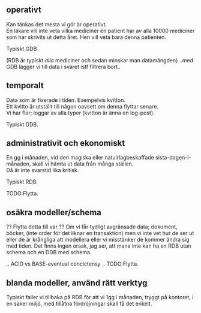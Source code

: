 ## operativt

Kan tänkas det mesta vi gör är operativt.  
En läkare vill inte veta vilka mediciner en patient har av alla 10000 mediciner som har skrivits ut detta året. 
Hen vill veta bara denna patienten.

Typiskt GDB

(RDB är typiskt _alla_ mediciner och sedan minskar man datamängden)
..med GDB lägger vi till data i svaret istf filtrera bort..

## temporalt

Data som är fixerade i tiden. Exempelvis kvitton.  
Ett kvitto är utställt till någon oavsett om denna flyttar senare.  
Vi har fler; loggar av alla typer (kvitton är änna en log-post).

Typiskt DDB.


## administrativit och ekonomiskt

En gg i månaden, vid den magiska eller natulrlagbeskaffade sista-dagen-i-månaden, skall vi hämta ut data från många ställen.  
Då är inte svarstid lika kritisk.

Typiskt RDB.


TODO:Flytta.
## osäkra modeller/schema
?? Flytta detta till var ??
Om vi får tydligt avgränsade data; dokument, böcker, (inte order för det liknar en transaktion) men vi inte vet hur de ser ut 
eller de är krångliga att modellera eller vi misstänker de kommer ändra sig med tiden.
Det finns ingen orsak, jag ser, att mana inte kan ha en RDB utan schema och en DDB med schema.

.. ACID vs BASE-eventual concictensy .. TODO:Flytta.

## blanda modeller, använd rätt verktyg

Typiskt faller vi tillbaka på RDB för att vi 1gg i månaden, tryggt på kontoret, i en säker miljö, med tillåtna fördröjningar
skall få det enkelt.


